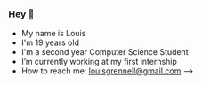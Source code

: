 ### Hey 👋
- My name is Louis
- I'm 19 years old
- I'm a second year Computer Science Student
- I’m currently working at my first internship
- How to reach me: louisgrennell@gmail.com
-->
